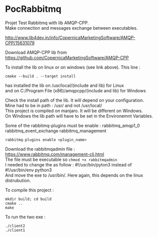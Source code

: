# PocRabbitmq
Projet Test Rabbitmq with lib AMQP-CPP.\
Make connection and messages exchange between executables.


http://www.lib4dev.in/info/CopernicaMarketingSoftware/AMQP-CPP/15631079

Download AMQP-CPP lib from https://github.com/CopernicaMarketingSoftware/AMQP-CPP

To install the lib on linux or on windows (see link above).
This line :
```
cmake --build . --target install
```
has installed the lib on /usr/local/(include and lib) for Linux\
and on C:/Program File (x86)/amqpcpp/(include and lib) for Windows

Check the install path of the lib. It will depend on your configuration.\
Mine had to be in path : /usr/ and not /usr/local/\
This project is compiled on manjaro. It will be different on Windows.\
On Windows the lib path will have to be set in the Environemnt Variables.

Some of the rabbitmq-plugins must be enable :
rabbitmq_amqp1_0
rabbitmq_event_exchange
rabbitmq_management
```
rabbitmq-plugins enable <plugin_name>
```
Download the rabbitmqadmin file : https://www.rabbitmq.com/management-cli.html \
The file must be executable so ``` chmod +x rabbitmqadmin ``` \
I needed to change the  as follow : #!/usr/bin/pyton3 instead of #!/usr/bin/env python3\
And move the exe to /usr/bin/. Here again, this depends on the linux distrubution.

To compile this project :
```
mkdir build; cd build
cmake ..
make
```

To run the two exe : 
```
./client2
./client1
```
